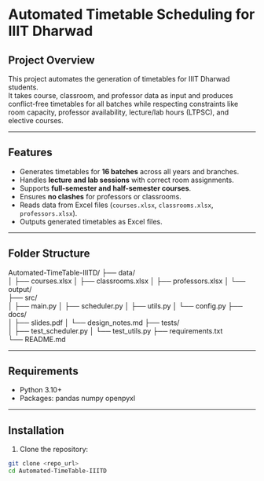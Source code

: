 # Automated Timetable Scheduling for IIIT Dharwad

## Project Overview
This project automates the generation of timetables for IIIT Dharwad students.  
It takes course, classroom, and professor data as input and produces conflict-free timetables for all batches while respecting constraints like room capacity, professor availability, lecture/lab hours (LTPSC), and elective courses.

---

## Features
- Generates timetables for **16 batches** across all years and branches.  
- Handles **lecture and lab sessions** with correct room assignments.  
- Supports **full-semester and half-semester courses**.  
- Ensures **no clashes** for professors or classrooms.  
- Reads data from Excel files (`courses.xlsx`, `classrooms.xlsx`, `professors.xlsx`).  
- Outputs generated timetables as Excel files.

---

## Folder Structure
Automated-TimeTable-IIITD/
├── data/                 
│   ├── courses.xlsx
│   ├── classrooms.xlsx
│   ├── professors.xlsx
│   └── output/          
├── src/                  
│   ├── main.py
│   ├── scheduler.py
│   ├── utils.py
│   └── config.py
├── docs/                 
│   ├── slides.pdf
│   └── design_notes.md
├── tests/                
│   ├── test_scheduler.py
│   └── test_utils.py
├── requirements.txt      
└── README.md             


---

## Requirements
- Python 3.10+  
- Packages:
  pandas
  numpy
  openpyxl

---

## Installation
1. Clone the repository:
```bash
git clone <repo_url>
cd Automated-TimeTable-IIITD
